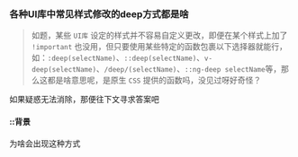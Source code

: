 ### 各种UI库中常见样式修改的deep方式都是啥
> 如题，某些 `UI库` 设定的样式并不容易自定义更改，即便在某个样式上加了 `!important` 也没用，但只要使用某些特定的函数包裹以下选择器就能行，如：`:deep(selectName)`、`::deep(selectName)`、`v-deep(selectName)`、`/deep/(selectName)`、`::ng-deep selectName`等，那么这都是啥意思呢，是原生 `CSS` 提供的函数吗，没见过呀好奇怪？

如果疑惑无法消除，那便往下文寻求答案吧

#### ::背景
为啥会出现这种方式